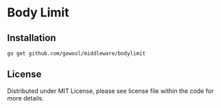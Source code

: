 # Body Limit

## Installation

```shell
go get github.com/gowool/middleware/bodylimit
```

## License

Distributed under MIT License, please see license file within the code for more details.
